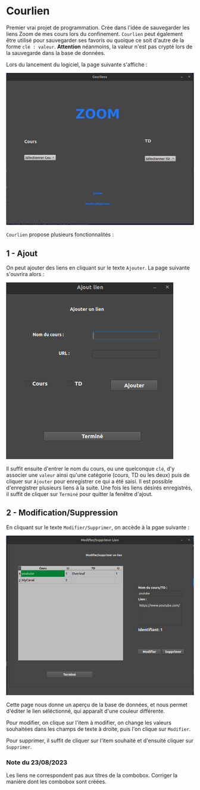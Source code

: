 # Courlien

Premier vrai projet de programmation. Crée dans l'idée de sauvegarder les liens Zoom de mes cours lors du confinement.
`Courlien` peut également être utilisé pour sauvegarder ses favoris ou quoique ce soit d'autre de la forme `clé : valeur`. **Attention** néanmoins,
la valeur n'est pas crypté lors de la sauvegarde dans la base de données.

Lors du lancement du logiciel, la page suivante s'affiche :

![Page d'accueil](courliens/imgs/accueil.png)

`Courlien` propose plusieurs fonctionnalités :

## 1 - Ajout

On peut ajouter des liens en cliquant sur le texte `Ajouter`. La page suivante s'ouvrira alors :

![Ajouter lien](courliens/imgs/ajout.png)

Il suffit ensuite d'entrer le nom du cours, ou une quelconque `clé`, d'y associer une `valeur` ainsi qu'une catégorie (cours, TD ou les deux) puis de cliquer sur `Ajouter` pour enregistrer ce qui a été saisi. Il est possible d'enregistrer plusieurs liens à la suite. Une fois les liens désirés enregistrés, il suffit de cliquer sur `Terminé` pour quitter la fenêtre d'ajout.

## 2 - Modification/Suppression

En cliquant sur le texte `Modifier/Supprimer`, on accède à la pgae suivante :

![Modification lien](courliens/imgs/modifier.png)

Cette page nous donne un aperçu de la base de données, et nous permet d'éditer le lien séléctionné, qui apparaît d'une couleur différente.

Pour modifier, on clique sur l'item à modifier, on change les valeurs souhaitées dans les champs de texte à droite, puis l'on clique sur `Modifier`.

Pour supprimer, il suffit de cliquer sur l'item souhaité et d'ensuité cliquer sur `Supprimer`.

### Note du 23/08/2023

Les liens ne correspondent pas aux titres de la combobox. Corriger la manière dont les combobox sont créées.
